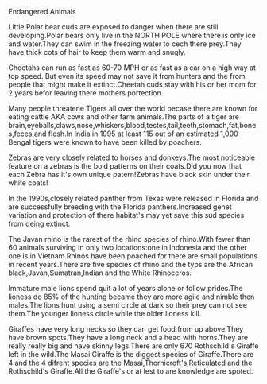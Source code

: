 Endangered Animals 
               
Little Polar bear cuds are exposed to danger when there are still developing.Polar bears only live in the NORTH POLE where there is only ice and water.They can swim in the freezing water to cech there prey.They have  thick cots of hair to keep them warm and snugly.
              
Cheetahs can run as fast as 60-70 MPH or as fast as a car on a high way at top speed. But even its speed may not save it from hunters and the from people that might make it extinct.Cheetah cuds stay with his or her mom for 2 years befor leaving there mothers portection.
         
Many people threatene Tigers all over the world becase there are known for eating cattle AKA cows and other farm animals.The parts of a tiger are brain,eyeballs,claws,nose,whiskers,blood,testes,tail,teeth,stomach,fat,bones,feces,and flesh.In India in 1995 at least 115 out of an estimated 1,000 Bengal tigers were known to have been killed by poachers.
        
Zebras are very closely related to horses and donkeys.The most noticeable feature on a zebras is the bold patterns on their coats.Did you now that each Zebra has it's own unique patern!Zebras have black skin under their white coats!
       
In the 1990s,closely  related panther from Texas were released in Florida  and are successfully breeding with the Florida panthers.Increased genet variation and protection of there habitat's may yet save this sud species from deing extinct.
          
The Javan rhino is the rarest of the rhino species of rhino.With fewer than 60 animals surviving in only two locations:one in Indonesia and the other one is in Vietnam.Rhinos have been poached for there are small populations in recent years.There are five species of rhino and the typs are the African black,Javan,Sumatran,Indian and the White Rhinoceros.
        
Immature male lions spend quit a lot of years alone or follow prides.The lioness do 85% of the hunting became they are more agile and nimble then males.The lions  hunt using a semi circle at dark so their prey can not see them.The younger lioness circle while the older lioness kill.
            
Giraffes have very long necks so they can get food from up above.They have brown spots.They have a long neck and a head with horns.They are really really big and have skinny legs.There are only 670 Rothschild's Giraffe left in the wild.The Masai Giraffe is the diggest species of Giraffe.There are 4 and the 4 difrent species are the Masai,Thornicroft's,Reticulated and the Rothschild's Giraffe.All the Giraffe's or at lest to are knowledge are spoted.
